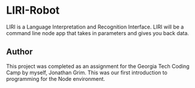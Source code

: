# LIRI-Robot
LIRI is a Language Interpretation and Recognition Interface. LIRI will be a command line node app that takes in parameters and gives you back data.

## Author
This project was completed as an assignment for the Georgia Tech Coding Camp by myself, Jonathan Grim. This was our first introduction to programming for the Node environment.
